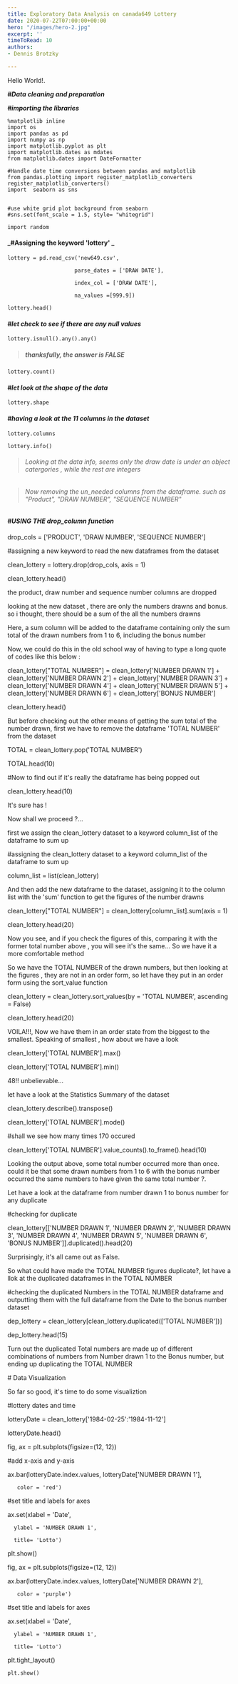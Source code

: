 ```yaml
---
title: Exploratory Data Analysis on canada649 Lottery
date: 2020-07-22T07:00:00+00:00
hero: "/images/hero-2.jpg"
excerpt: ''
timeToRead: 10
authors:
- Dennis Brotzky

---
```

Hello World!.

**_#Data cleaning and preparation_**

**_#importing the libraries_**

    %matplotlib inline
    import os
    import pandas as pd
    import numpy as np
    import matplotlib.pyplot as plt
    import matplotlib.dates as mdates
    from matplotlib.dates import DateFormatter
    
    #Handle date time conversions between pandas and matplotlib
    from pandas.plotting import register_matplotlib_converters
    register_matplotlib_converters()
    import  seaborn as sns
    
    
    #use white grid plot background from seaborn 
    #sns.set(font_scale = 1.5, style= "whitegrid")
    
    import random

#### **_#Assigning the keyword 'lottery' _**

    lottery = pd.read_csv('new649.csv',
    
                         parse_dates = ['DRAW DATE'],
    
                         index_col = ['DRAW DATE'],
    
                         na_values =[999.9])
    
    lottery.head()

#### **_#let check to see if there are any null values_**

    lottery.isnull().any().any()

> ##### thanksfully, the answer is FALSE

    lottery.count()

#### **_#let look at the shape of the data_**

    lottery.shape

#### **_#having a look at the 11 columns in the dataset_**

    lottery.columns

    lottery.info()

> ###### Looking at the data info, seems only the draw date is under an object catergories , while the rest are integers

> ###### Now removing the un_needed columns from the dataframe. such as "Product", "DRAW NUMBER", "SEQUENCE NUMBER"

#### **_#USING THE drop_column function_**

drop_cols = \['PRODUCT', 'DRAW NUMBER', 'SEQUENCE NUMBER'\]

\#assigning a new keyword to read the new dataframes from the dataset

clean_lottery = lottery.drop(drop_cols, axis = 1)

clean_lottery.head()

the product, draw number and sequence number columns are dropped

looking at the new dataset , there are only the numbers drawns and bonus. so i thought, there should be a sum of the all the numbers drawns

Here, a sum column will be added to the dataframe containing only the sum total of the drawn numbers from 1 to 6, including the bonus number

Now, we could do this in the old school way of having to type a long quote of codes like this  below :

clean_lottery\["TOTAL NUMBER"\] = clean_lottery\['NUMBER DRAWN 1'\] + clean_lottery\['NUMBER DRAWN 2'\] + clean_lottery\['NUMBER DRAWN 3'\] + clean_lottery\['NUMBER DRAWN 4'\] + clean_lottery\['NUMBER DRAWN 5'\] + clean_lottery\['NUMBER DRAWN 6'\] + clean_lottery\['BONUS NUMBER'\]

clean_lottery.head()

But before checking out the other means of getting the sum total of the number drawn, first we have to remove the dataframe 'TOTAL NUMBER' from the dataset

TOTAL = clean_lottery.pop('TOTAL NUMBER')

TOTAL.head(10)

\#Now to find out if it's really the dataframe has being popped out

clean_lottery.head(10)

It's sure has !

Now shall we proceed ?...

first we assign the clean_lottery dataset to a keyword column_list of the dataframe to sum up

\#assigning the clean_lottery dataset to a keyword column_list of the dataframe to sum up

column_list =  list(clean_lottery)

And then add the new dataframe to the dataset, assigning it to the column list with the 'sum' function to get the figures of the number drawns

clean_lottery\["TOTAL NUMBER"\] = clean_lottery\[column_list\].sum(axis = 1)

clean_lottery.head(20)

Now you see, and if you check the figures of this, comparing it with the former total number above , you will see it's the same... So we have it a more comfortable method

So we have the TOTAL NUMBER of the drawn numbers, but then looking at the figures , they are not in an order form, so let have they put in an order form using the sort_value function

clean_lottery = clean_lottery.sort_values(by = 'TOTAL NUMBER', ascending = False)

clean_lottery.head(20)

VOILA!!!,  Now we have them in an order state from the biggest to the smallest. Speaking of smallest , how about we have a look

clean_lottery\['TOTAL NUMBER'\].max()

clean_lottery\['TOTAL NUMBER'\].min()

48!! unbelievable...

let have a look at the Statistics Summary of the dataset

clean_lottery.describe().transpose()

clean_lottery\['TOTAL NUMBER'\].mode()

\#shall we see how many times 170 occured

clean_lottery\['TOTAL NUMBER'\].value_counts().to_frame().head(10)

Looking the output above, some total number occurred more than once. could it be that some drawn numbers from 1 to 6 with the bonus number occurred the same numbers to have given the same total number ?.

Let have a look at the dataframe from number drawn 1 to bonus number for any duplicate

\#checking for duplicate

clean_lottery\[\['NUMBER DRAWN 1', 'NUMBER DRAWN 2', 'NUMBER DRAWN 3', 'NUMBER DRAWN 4', 'NUMBER DRAWN 5', 'NUMBER DRAWN 6', 'BONUS NUMBER'\]\].duplicated().head(20)

Surprisingly, it's all came out as False.

So what could have made the TOTAL NUMBER figures duplicate?, let have a llok at the duplicated dataframes in the TOTAL NUMBER

\#checking the duplicated Numbers in the TOTAL NUMBER dataframe and outputting them with the full dataframe from the Date to the bonus number dataset

dep_lottery = clean_lottery\[clean_lottery.duplicated(\['TOTAL NUMBER'\])\]

dep_lottery.head(15)

Turn out the duplicated Total numbers are made up of different combinations of numbers from Number drawn 1 to the Bonus number, but ending up duplicating the TOTAL NUMBER

\# Data Visualization

So far so good, it's time to do some visualiztion

\#lottery dates and time

lotteryDate = clean_lottery\['1984-02-25':'1984-11-12'\]

lotteryDate.head()

fig, ax = plt.subplots(figsize=(12, 12))

\#add x-axis and y-axis

ax.bar(lotteryDate.index.values, lotteryDate\['NUMBER DRAWN 1'\],

       color = 'red')

\#set title and labels for axes

ax.set(xlabel = 'Date',

      ylabel = 'NUMBER DRAWN 1',
    
      title= 'Lotto')

plt.show()

fig, ax = plt.subplots(figsize=(12, 12))

ax.bar(lotteryDate.index.values, lotteryDate\['NUMBER DRAWN 2'\],

       color = 'purple')

\#set title and labels for axes

ax.set(xlabel = 'Date',

      ylabel = 'NUMBER DRAWN 1',
    
      title= 'Lotto')

plt.tight_layout()

    plt.show()